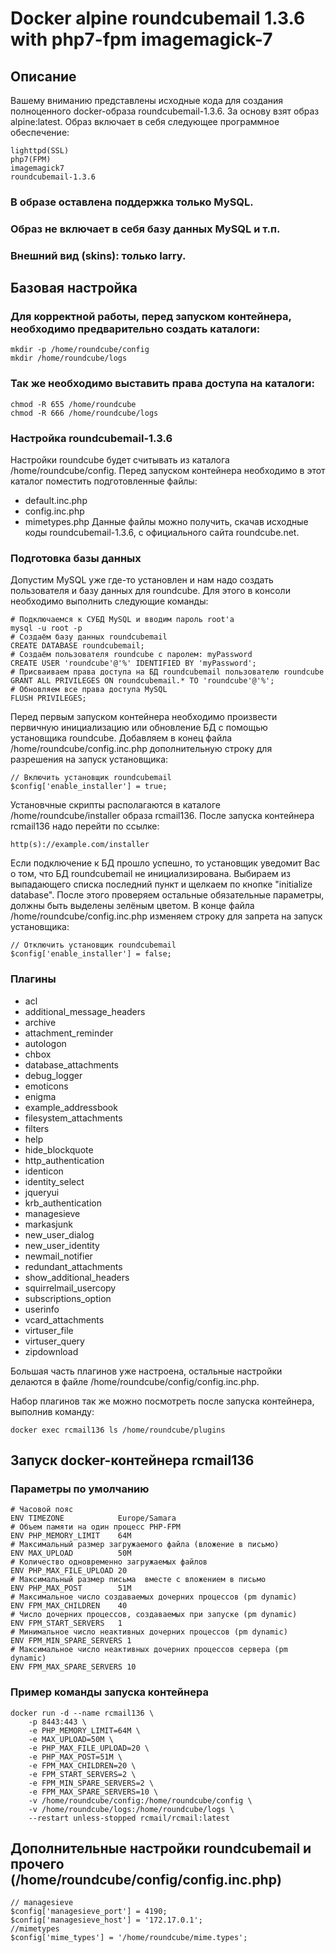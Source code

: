 # Docker alpine roundcubemail 1.3.6 with php7-fpm imagemagick-7

## Описание

Вашему вниманию представлены исходные кода для создания полноценного docker-образа roundcubemail-1.3.6.
За основу взят образ alpine:latest.
Образ включает в себя следующее программное обеспечение:
```
lighttpd(SSL)
php7(FPM)
imagemagick7
roundcubemail-1.3.6
```
### В образе оставлена поддержка только MySQL.
### Образ не включает в себя базу данных MySQL и т.п.
### Внешний вид (skins): только larry.


## Базовая настройка
### Для корректной работы, перед запуском контейнера, необходимо предварительно создать каталоги:
```
mkdir -p /home/roundcube/config
mkdir /home/roundcube/logs
```
### Так же необходимо выставить права доступа на каталоги:
```
chmod -R 655 /home/roundcube
chmod -R 666 /home/roundcube/logs
```
### Настройка roundcubemail-1.3.6
Настройки roundcube будет считывать из каталога /home/roundcube/config.
Перед запуском контейнера необходимо в этот каталог поместить подготовленные файлы:
- default.inc.php
- config.inc.php
- mimetypes.php
Данные файлы можно получить, скачав исходные коды roundcubemail-1.3.6, с официального сайта roundcube.net.

### Подготовка базы данных
Допустим MySQL уже где-то установлен и нам надо создать пользователя и базу данных для roundcube.
Для этого в консоли необходимо выполнить следующие команды:

```
# Подключаемся к СУБД MySQL и вводим пароль root'а
mysql -u root -p
# Создаём базу данных roundcubemail
CREATE DATABASE roundcubemail;
# Создаём пользователя roundcube с паролем: myPassword
CREATE USER 'roundcube'@'%' IDENTIFIED BY 'myPassword';
# Присваиваем права доступа на БД roundcubemail пользователю roundcube
GRANT ALL PRIVILEGES ON roundcubemail.* TO 'roundcube'@'%';
# Обновляем все права доступа MySQL
FLUSH PRIVILEGES;
```
Перед первым запуском контейнера необходимо произвести первичную инициализацию или обновление БД с помощью установщика roundcube.
Добавляем в конец файла /home/roundcube/config.inc.php дополнительную строку для разрешения на запуск установщика:
```
// Включить установщик roundcubemail
$config['enable_installer'] = true;
```
Установчные скрипты располагаются в каталоге /home/roundcube/installer образа rcmail136.
После запуска контейнера rcmail136 надо перейти по ссылке:
```
http(s)://example.com/installer
```
Если подключение к БД прошло успешно, то установщик уведомит Вас о том, что БД roundcubemail не инициализирована.
Выбираем из выпадающего списка последний пункт и щелкаем по кнопке "initialize database".
После этого проверяем остальные обязательные параметры, должны быть выделены зелёным цветом.
В конце файла /home/roundcube/config.inc.php изменяем строку для запрета на запуск установщика:
```
// Отключить установщик roundcubemail
$config['enable_installer'] = false;
```

### Плагины
- acl
- additional_message_headers
- archive
- attachment_reminder
- autologon
- chbox
- database_attachments
- debug_logger
- emoticons
- enigma
- example_addressbook
- filesystem_attachments
- filters
- help
- hide_blockquote
- http_authentication
- identicon
- identity_select
- jqueryui
- krb_authentication
- managesieve
- markasjunk
- new_user_dialog
- new_user_identity
- newmail_notifier
- redundant_attachments
- show_additional_headers
- squirrelmail_usercopy
- subscriptions_option
- userinfo
- vcard_attachments
- virtuser_file
- virtuser_query
- zipdownload

Большая часть плагинов уже настроена, остальные настройки делаются в файле /home/roundcube/config/config.inc.php.

Набор плагинов так же можно посмотреть после запуска контейнера, выполнив команду:
```
docker exec rcmail136 ls /home/roundcube/plugins
```

## Запуск docker-контейнера rcmail136
### Параметры по умолчанию
```
# Часовой пояс
ENV TIMEZONE            Europe/Samara
# Объем памяти на один процесс PHP-FPM
ENV PHP_MEMORY_LIMIT    64M
# Максимальный размер загружаемого файла (вложение в письмо)
ENV MAX_UPLOAD          50M
# Количество одновременно загружаемых файлов
ENV PHP_MAX_FILE_UPLOAD 20
# Максимальный размер письма  вместе с вложением в письмо
ENV PHP_MAX_POST        51M
# Максимальное число создаваемых дочерних процессов (pm dynamic)
ENV FPM_MAX_CHILDREN 	40
# Число дочерних процессов, создаваемых при запуске (pm dynamic)
ENV FPM_START_SERVERS 	1
# Минимальное число неактивных дочерних процессов (pm dynamic)
ENV FPM_MIN_SPARE_SERVERS 1
# Максимальное число неактивных дочерних процессов сервера (pm dynamic)
ENV FPM_MAX_SPARE_SERVERS 10
```
### Пример команды запуска контейнера
```
docker run -d --name rcmail136 \
    -p 8443:443 \
    -e PHP_MEMORY_LIMIT=64M \
    -e MAX_UPLOAD=50M \
    -e PHP_MAX_FILE_UPLOAD=20 \
    -e PHP_MAX_POST=51M \
    -e FPM_MAX_CHILDREN=20 \
    -e FPM_START_SERVERS=2 \
    -e FPM_MIN_SPARE_SERVERS=2 \
    -e FPM_MAX_SPARE_SERVERS=10 \
    -v /home/roundcube/config:/home/roundcube/config \
    -v /home/roundcube/logs:/home/roundcube/logs \
    --restart unless-stopped rcmail/rcmail:latest
```
## Дополнительные настройки roundcubemail и прочего (/home/roundcube/config/config.inc.php)
```
// managesieve
$config['managesieve_port'] = 4190;
$config['managesieve_host'] = '172.17.0.1';
//mimetypes
$config['mime_types'] = '/home/roundcube/mime.types';
```